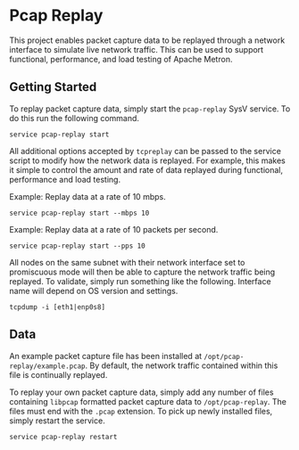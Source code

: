 Pcap Replay
===========

This project enables packet capture data to be replayed through a network interface to simulate live network traffic.  This can be used to support functional, performance, and load testing of Apache Metron.

Getting Started
---------------

To replay packet capture data, simply start the `pcap-replay` SysV service.  To do this run the following command.

```
service pcap-replay start
```

All additional options accepted by `tcpreplay` can be passed to the service script to modify how the network data is replayed.  For example, this makes it simple to control the amount and rate of data replayed during functional, performance and load testing.

Example: Replay data at a rate of 10 mbps.

```
service pcap-replay start --mbps 10
```

Example: Replay data at a rate of 10 packets per second.

```
service pcap-replay start --pps 10
```

All nodes on the same subnet with their network interface set to promiscuous mode will then be able to capture the network traffic being replayed.  To validate, simply run something like the following. Interface name will depend on OS version and settings.

```
tcpdump -i [eth1|enp0s8]
```

Data
----

An example packet capture file has been installed at `/opt/pcap-replay/example.pcap`.  By default, the network traffic contained within this file is continually replayed.   

To replay your own packet capture data, simply add any number of files containing `libpcap` formatted packet capture data to `/opt/pcap-replay`.  The files must end with the `.pcap` extension.  To pick up newly installed files, simply restart the service.

```
service pcap-replay restart
```
